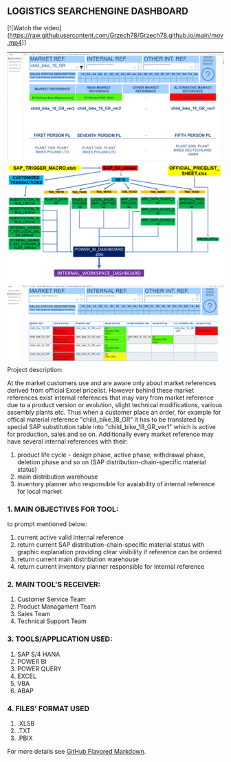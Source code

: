 ## LOGISTICS SEARCHENGINE DASHBOARD
[![Watch the video]
(https://raw.githubusercontent.com/Grzech78/Grzech78.github.io/main/mov.mp4)]

<img src="/LPB_1_EN.png?raw=true"/>
<img src="/SCHEME.png?raw=true"/>
<img src="/LPB_2_EN.png?raw=true"/>
Project description:

At the market customers use and are aware only about market references derived from official Excel pricelist. However behind these market references exist internal references that may vary from market reference due to a product version or evolution, slight technical modifications, various assembly plants etc. Thus when a customer place an order, for example for offical material reference "child_bike_18_GR" it has to be translated by special SAP substitution table into "child_bike_18_GR_ver1" which is active for production, sales and so on.
Additionally every market reference may have several internal references with their:
1. product life cycle - design phase, active phase, withdrawal phase, deletion phase and so on (SAP distribution-chain-specific material status)
2. main distribution warehouse 
3. inventory planner who responsible for avaiability of internal reference for local market


### 1. MAIN OBJECTIVES FOR TOOL:

to prompt mentioned below:

1. current active valid internal reference
2. return current SAP distribution-chain-specific material status with graphic explanation providing clear visibility if reference can be ordered
3. return current main distribution warehouse
4. return current inventory planner responsible for internal reference

### 2. MAIN TOOL'S RECEIVER:

1. Customer Service Team
2. Product Managament Team
3. Sales Team
4. Technical Support Team
     
### 3.  TOOLS/APPLICATION USED:

1. SAP S/4 HANA
2. POWER BI
3. POWER QUERY
4. EXCEL
5. VBA
6. ABAP

### 4.  FILES' FORMAT USED

1. .XLSB
2. .TXT
3. .PBIX


For more details see [GitHub Flavored Markdown](https://guides.github.com/features/mastering-markdown/).
